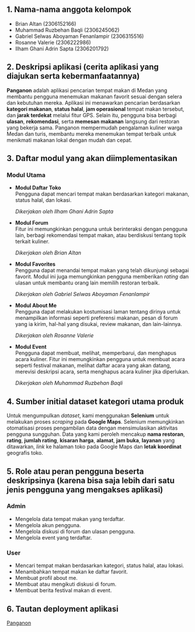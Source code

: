 ## **1. Nama-nama anggota kelompok**
- Brian Altan (2306152166)
- Muhammad Ruzbehan Baqli (2306245062)
- Gabriel Selwas Aboyaman Fenanlampir (2306315516)
- Rosanne Valerie (2306222986)
- Ilham Ghani Adrin Sapta (2306201792)

## **2. Deskripsi aplikasi (cerita aplikasi yang diajukan serta kebermanfaatannya)**
**Panganon** adalah aplikasi pencarian tempat makan di Medan yang membantu pengguna menemukan makanan favorit sesuai dengan selera dan kebutuhan mereka. Aplikasi ini menawarkan pencarian berdasarkan **kategori makanan**, **status halal**, **jam operasional** tempat makan tersebut, dan **jarak terdekat** melalui fitur GPS. Selain itu, pengguna bisa berbagi **ulasan**, **rekomendasi**, serta **memesan makanan** langsung dari restoran yang bekerja sama. Panganon mempermudah pengalaman kuliner warga Medan dan turis, membantu mereka menemukan tempat terbaik untuk menikmati makanan lokal dengan mudah dan cepat.

## **3. Daftar modul yang akan diimplementasikan**
### **Modul Utama**

- **Modul Daftar Toko**  
  Pengguna dapat mencari tempat makan berdasarkan kategori makanan, status halal, dan lokasi.

  *Dikerjakan oleh Ilham Ghani Adrin Sapta*

- **Modul Forum**  
  Fitur ini memungkinkan pengguna untuk berinteraksi dengan pengguna lain, berbagi rekomendasi tempat makan, atau berdiskusi tentang topik terkait kuliner.

  *Dikerjakan oleh Brian Altan*
- **Modul Favorites**  
  Pengguna dapat menandai tempat makan yang telah dikunjungi sebagai favorit. Modul ini juga memungkinkan pengguna memberikan *rating* dan ulasan untuk membantu orang lain memilih restoran terbaik.

  *Dikerjakan oleh Gabriel Selwas Aboyaman Fenanlampir* 

- **Modul About Me**  
  Pengguna dapat melakukan kostumisasi laman tentang dirinya untuk menampilkan informasi seperti preferensi makanan, pesan di forum yang ia kirim, hal-hal yang disukai, review makanan, dan lain-lainnya.

  *Dikerjakan oleh Rosanne Valerie*  
- **Modul Event**  
  Pengguna dapat membuat, melihat, memperbarui, dan menghapus acara kuliner. Fitur ini memungkinkan pengguna untuk membuat acara seperti festival makanan, melihat daftar acara yang akan datang, merevisi deskripsi acara, serta menghapus acara kuliner jika diperlukan.

  *Dikerjakan oleh Muhammad Ruzbehan Baqli*  

## **4. Sumber initial dataset kategori utama produk**
Untuk mengumpulkan *dataset*, kami menggunakan **Selenium** untuk melakukan proses *scraping* pada **Google Maps**. Selenium memungkinkan otomatisasi proses pengambilan data dengan mensimulasikan aktivitas pengguna sungguhan. Data yang kami peroleh mencakup **nama restoran**, **rating**, **jumlah rating**, **kisaran harga**, **alamat**, **jam buka**, **layanan** yang ditawarkan, *link* ke halaman toko pada Google Maps dan **letak koordinat** geografis toko.

## **5. Role atau peran pengguna beserta deskripsinya (karena bisa saja lebih dari satu jenis pengguna yang mengakses aplikasi)**
### **Admin**
- Mengelola data tempat makan yang terdaftar.
- Mengelola akun pengguna.
- Mengelola diskusi di forum dan ulasan pengguna.  
- Mengelola event yang terdaftar.

### **User**
- Mencari tempat makan berdasarkan kategori, status halal, atau lokasi.
- Menambahkan tempat makan ke daftar favorit.
- Membuat profil about me.
- Membuat atau mengikuti diskusi di forum.
- Membuat berita festival makan di event.

## **6. Tautan deployment aplikasi**
[Panganon](http://brian-altan-panganon.pbp.cs.ui.ac.id/)